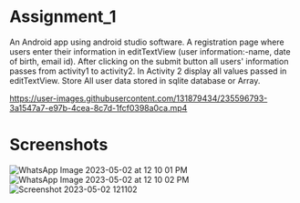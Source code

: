 # Assignment_1

An Android app using android studio software.
A registration page where users enter their information in editTextView (user information:-name, date of birth, email id).
After clicking on the submit button all users' information passes from activity1 to activity2.
In Activity 2 display all values passed in editTextView. Store All user data stored in sqlite database or Array.

https://user-images.githubusercontent.com/131879434/235596793-3a1547a7-e97b-4cea-8c7d-1fcf0398a0ca.mp4

# Screenshots
![WhatsApp Image 2023-05-02 at 12 10 01 PM](https://user-images.githubusercontent.com/131879434/235597199-af3c4b7a-1e82-4678-bbdd-48678fcc416e.jpeg)
![WhatsApp Image 2023-05-02 at 12 10 02 PM](https://user-images.githubusercontent.com/131879434/235597217-269d973b-1895-4fa8-a1f6-39abdbd761b7.jpeg)
![Screenshot 2023-05-02 121102](https://user-images.githubusercontent.com/131879434/235597403-7f289aa1-86b5-49a9-b706-e37963d68638.png)
